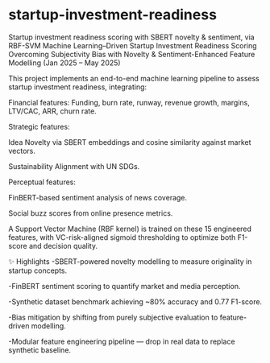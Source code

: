 # startup-investment-readiness
Startup investment readiness scoring with SBERT novelty &amp; sentiment, via RBF-SVM
Machine Learning–Driven Startup Investment Readiness Scoring
Overcoming Subjectivity Bias with Novelty & Sentiment-Enhanced Feature Modelling (Jan 2025 – May 2025)

This project implements an end-to-end machine learning pipeline to assess startup investment readiness, integrating:

Financial features: Funding, burn rate, runway, revenue growth, margins, LTV/CAC, ARR, churn rate.

Strategic features:

Idea Novelty via SBERT embeddings and cosine similarity against market vectors.

Sustainability Alignment with UN SDGs.

Perceptual features:

FinBERT-based sentiment analysis of news coverage.

Social buzz scores from online presence metrics.

A Support Vector Machine (RBF kernel) is trained on these 15 engineered features, with VC-risk-aligned sigmoid thresholding to optimize both F1-score and decision quality.

✨ Highlights
-SBERT-powered novelty modelling to measure originality in startup concepts.

-FinBERT sentiment scoring to quantify market and media perception.

-Synthetic dataset benchmark achieving ~80% accuracy and 0.77 F1-score.

-Bias mitigation by shifting from purely subjective evaluation to feature-driven modelling.

-Modular feature engineering pipeline — drop in real data to replace synthetic baseline.

